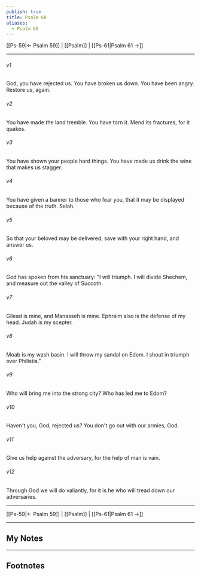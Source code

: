 ```yaml
---
publish: true
title: Psalm 60
aliases:
  - Psalm 60
---
```


[[Ps-59|← Psalm 59]] | [[Psalm]] | [[Ps-61|Psalm 61 →]]
***



###### v1 
God, you have rejected us. You have broken us down. You have been angry. Restore us, again. 

###### v2 
You have made the land tremble. You have torn it. Mend its fractures, for it quakes. 

###### v3 
You have shown your people hard things. You have made us drink the wine that makes us stagger. 

###### v4 
You have given a banner to those who fear you, that it may be displayed because of the truth. Selah. 

###### v5 
So that your beloved may be delivered, save with your right hand, and answer us. 

###### v6 
God has spoken from his sanctuary: "I will triumph. I will divide Shechem, and measure out the valley of Succoth. 

###### v7 
Gilead is mine, and Manasseh is mine. Ephraim also is the defense of my head. Judah is my scepter. 

###### v8 
Moab is my wash basin. I will throw my sandal on Edom. I shout in triumph over Philistia." 

###### v9 
Who will bring me into the strong city? Who has led me to Edom? 

###### v10 
Haven't you, God, rejected us? You don't go out with our armies, God. 

###### v11 
Give us help against the adversary, for the help of man is vain. 

###### v12 
Through God we will do valiantly, for it is he who will tread down our adversaries.

***
[[Ps-59|← Psalm 59]] | [[Psalm]] | [[Ps-61|Psalm 61 →]]

---
## My Notes

---
## Footnotes